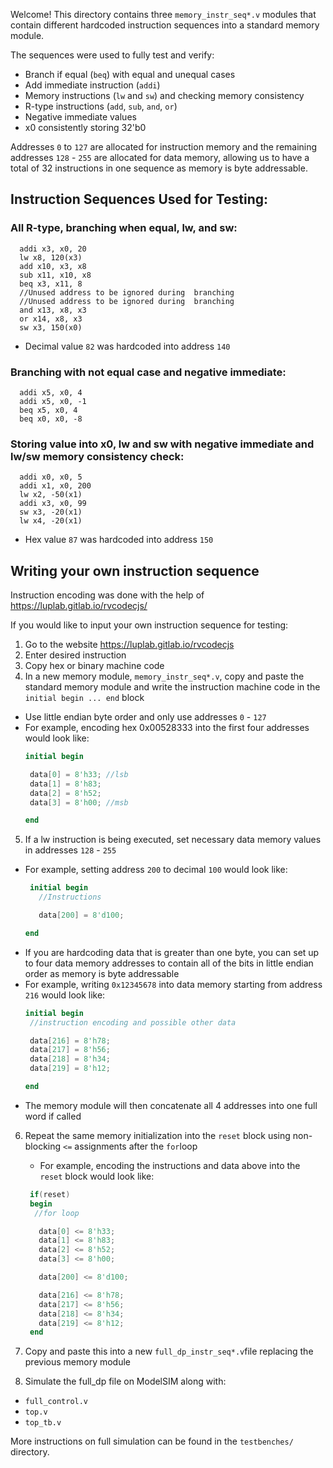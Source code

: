 Welcome!
This directory contains three ```memory_instr_seq*.v``` modules that contain different hardcoded instruction sequences into a standard memory module. 

The sequences were used to fully test and verify:
 - Branch if equal (`beq`) with equal and unequal cases
 - Add immediate instruction (`addi`)
 - Memory instructions (`lw` and `sw`) and checking memory consistency
 - R-type instructions (`add`, `sub`, `and`, `or`)
 - Negative immediate values
 - x0 consistently storing 32'b0

Addresses `0` to `127` are allocated for instruction memory and the remaining addresses `128` - `255` are allocated for data memory, allowing us to have a total of 32 instructions in one sequence as memory is byte addressable.

## Instruction Sequences Used for Testing:
 ### All R-type, branching when equal, lw, and sw:
``` assembly
  addi x3, x0, 20
  lw x8, 120(x3)
  add x10, x3, x8
  sub x11, x10, x8
  beq x3, x11, 8
  //Unused address to be ignored during  branching
  //Unused address to be ignored during  branching
  and x13, x8, x3
  or x14, x8, x3
  sw x3, 150(x0)
 ```
  - Decimal value `82` was hardcoded into address `140`
  
### Branching with not equal case and negative immediate:
``` assembly
  addi x5, x0, 4
  addi x5, x0, -1
  beq x5, x0, 4
  beq x0, x0, -8
```
### Storing value into x0, lw and sw with negative immediate and lw/sw memory consistency check:
``` assembly
  addi x0, x0, 5
  addi x1, x0, 200
  lw x2, -50(x1)
  addi x3, x0, 99
  sw x3, -20(x1)
  lw x4, -20(x1)
```
  - Hex value `87` was hardcoded into address `150`

## Writing your own instruction sequence

Instruction encoding was done with the help of https://luplab.gitlab.io/rvcodecjs/

If you would like to input your own instruction sequence for testing:
1. Go to the website https://luplab.gitlab.io/rvcodecjs
2. Enter desired instruction
3. Copy hex or binary machine code
4. In a new memory module, ```memory_instr_seq*.v```, copy and paste the standard memory module and write the instruction machine code in the ```initial begin ... end``` block
 - Use little endian byte order and only use addresses `0` - `127`
 - For example, encoding hex 0x00528333 into the first four addresses would look like:
     ``` verilog
     initial begin
     
      data[0] = 8'h33; //lsb
      data[1] = 8'h83;
      data[2] = 8'h52;
      data[3] = 8'h00; //msb
     
     end
     ```
5. If a lw instruction is being executed, set necessary data memory values in addresses `128` - `255`
 - For example, setting address `200` to decimal `100` would look like:
    ``` verilog
     initial begin
       //Instructions
    
       data[200] = 8'd100;
   
    end
 - If you are hardcoding data that is greater than one byte, you can set up to four data memory addresses to contain all of the bits in little endian order as memory is byte addressable
  - For example, writing `0x12345678` into data memory starting from address `216` would look like:
      ``` verilog
      initial begin
       //instruction encoding and possible other data

       data[216] = 8'h78;
       data[217] = 8'h56;
       data[218] = 8'h34;
       data[219] = 8'h12;
      
      end
   - The memory module will then concatenate all 4 addresses into one full word if called

6. Repeat the same memory initialization into the ```reset``` block using non-blocking ``` <= ``` assignments after the ```for```loop
   - For example, encoding the instructions and data above into the ``` reset``` block would look like:
   ``` verilog
    if(reset)
    begin
     //for loop

      data[0] <= 8'h33; 
      data[1] <= 8'h83;
      data[2] <= 8'h52;
      data[3] <= 8'h00;
   
      data[200] <= 8'd100;

      data[216] <= 8'h78;
      data[217] <= 8'h56;
      data[218] <= 8'h34;
      data[219] <= 8'h12;
    end
   
   ```
     
7. Copy and paste this into a new ```full_dp_instr_seq*.v```file replacing the previous memory module
8. Simulate the full_dp file on ModelSIM along with:
 - ```full_control.v```
 - ```top.v```
 - ```top_tb.v```


More instructions on full simulation can be found in the ```testbenches/``` directory. 
